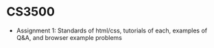 # CS3500

* Assignment 1: Standards of html/css, tutorials of each, examples of Q&A, and browser example problems
